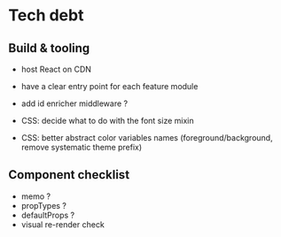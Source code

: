 # Tech debt

## Build & tooling

-   host React on CDN

-   have a clear entry point for each feature module
-   add id enricher middleware ?

-   CSS: decide what to do with the font size mixin
-   CSS: better abstract color variables names (foreground/background, remove systematic theme prefix)

## Component checklist

-   memo ?
-   propTypes ?
-   defaultProps ?
-   visual re-render check
